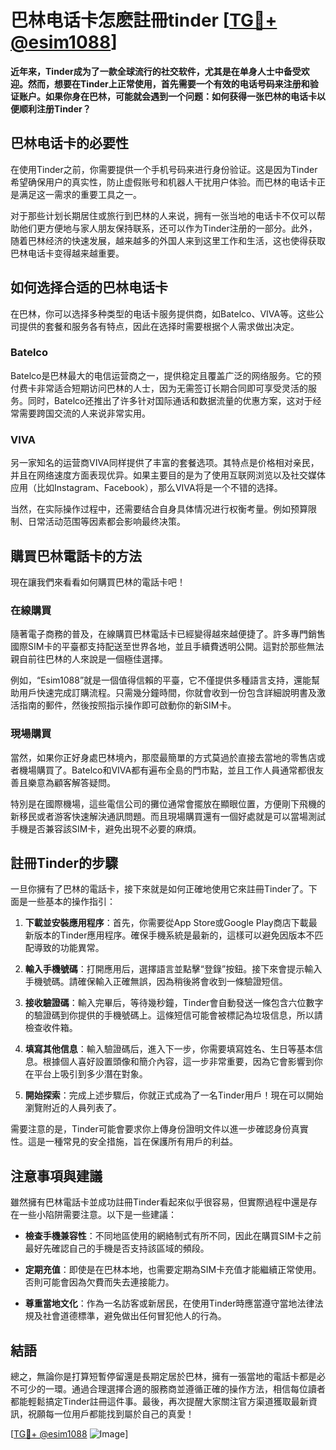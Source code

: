 # 巴林电话卡怎麽註冊tinder [[TG💪+ @esim1088](https://t.me/s/esim1088)]

**近年来，Tinder成为了一款全球流行的社交软件，尤其是在单身人士中备受欢迎。然而，想要在Tinder上正常使用，首先需要一个有效的电话号码来注册和验证账户。如果你身在巴林，可能就会遇到一个问题：如何获得一张巴林的电话卡以便顺利注册Tinder？**

## 巴林电话卡的必要性

在使用Tinder之前，你需要提供一个手机号码来进行身份验证。这是因为Tinder希望确保用户的真实性，防止虚假账号和机器人干扰用户体验。而巴林的电话卡正是满足这一需求的重要工具之一。

对于那些计划长期居住或旅行到巴林的人来说，拥有一张当地的电话卡不仅可以帮助他们更方便地与家人朋友保持联系，还可以作为Tinder注册的一部分。此外，随着巴林经济的快速发展，越来越多的外国人来到这里工作和生活，这也使得获取巴林电话卡变得越来越重要。

## 如何选择合适的巴林电话卡

在巴林，你可以选择多种类型的电话卡服务提供商，如Batelco、VIVA等。这些公司提供的套餐和服务各有特点，因此在选择时需要根据个人需求做出决定。

### Batelco

Batelco是巴林最大的电信运营商之一，提供稳定且覆盖广泛的网络服务。它的预付费卡非常适合短期访问巴林的人士，因为无需签订长期合同即可享受灵活的服务。同时，Batelco还推出了许多针对国际通话和数据流量的优惠方案，这对于经常需要跨国交流的人来说非常实用。

### VIVA

另一家知名的运营商VIVA同样提供了丰富的套餐选项。其特点是价格相对亲民，并且在网络速度方面表现优异。如果主要目的是为了使用互联网浏览以及社交媒体应用（比如Instagram、Facebook），那么VIVA将是一个不错的选择。

当然，在实际操作过程中，还需要结合自身具体情况进行权衡考量。例如预算限制、日常活动范围等因素都会影响最终决策。

## 購買巴林電話卡的方法

現在讓我們來看看如何購買巴林的電話卡吧！

### 在線購買

隨著電子商務的普及，在線購買巴林電話卡已經變得越來越便捷了。許多專門銷售國際SIM卡的平臺都支持配送至世界各地，並且手續費透明公開。這對於那些無法親自前往巴林的人來說是一個極佳選擇。

例如，“Esim1088”就是一個值得信賴的平臺，它不僅提供多種語言支持，還能幫助用戶快速完成訂購流程。只需幾分鐘時間，你就會收到一份包含詳細說明書及激活指南的郵件，然後按照指示操作即可啟動你的新SIM卡。

### 現場購買

當然，如果你正好身處巴林境內，那麼最簡單的方式莫過於直接去當地的零售店或者機場購買了。Batelco和VIVA都有遍布全島的門市點，並且工作人員通常都很友善且樂意為顧客解答疑問。

特別是在國際機場，這些電信公司的攤位通常會擺放在顯眼位置，方便剛下飛機的新移民或者游客快速解決通訊問題。而且現場購買還有一個好處就是可以當場測試手機是否兼容該SIM卡，避免出現不必要的麻煩。

## 註冊Tinder的步驟

一旦你擁有了巴林的電話卡，接下來就是如何正確地使用它來註冊Tinder了。下面是一些基本的操作指引：

1. **下載並安裝應用程序**：首先，你需要從App Store或Google Play商店下載最新版本的Tinder應用程序。確保手機系統是最新的，這樣可以避免因版本不匹配導致的功能異常。

2. **輸入手機號碼**：打開應用后，選擇語言並點擊“登錄”按鈕。接下來會提示輸入手機號碼。請確保輸入正確無誤，因為稍後將會收到一條驗證短信。

3. **接收驗證碼**：輸入完畢后，等待幾秒鐘，Tinder會自動發送一條包含六位數字的驗證碼到你提供的手機號碼上。這條短信可能會被標記為垃圾信息，所以請檢查收件箱。

4. **填寫其他信息**：輸入驗證碼后，進入下一步，你需要填寫姓名、生日等基本信息。根據個人喜好設置頭像和簡介內容，這一步非常重要，因為它會影響到你在平台上吸引到多少潛在對象。

5. **開始探索**：完成上述步驟后，你就正式成為了一名Tinder用戶！現在可以開始瀏覽附近的人員列表了。

需要注意的是，Tinder可能會要求你上傳身份證明文件以進一步確認身份真實性。這是一種常見的安全措施，旨在保護所有用戶的利益。

## 注意事項與建議

雖然擁有巴林電話卡並成功註冊Tinder看起來似乎很容易，但實際過程中還是存在一些小陷阱需要注意。以下是一些建議：

- **檢查手機兼容性**：不同地區使用的網絡制式有所不同，因此在購買SIM卡之前最好先確認自己的手機是否支持該區域的頻段。
  
- **定期充值**：即使是在巴林本地，也需要定期為SIM卡充值才能繼續正常使用。否則可能會因為欠費而失去連接能力。

- **尊重當地文化**：作為一名訪客或新居民，在使用Tinder時應當遵守當地法律法規及社會道德標準，避免做出任何冒犯他人的行為。

## 結語

總之，無論你是打算短暫停留還是長期定居於巴林，擁有一張當地的電話卡都是必不可少的一環。通過合理選擇合適的服務商並遵循正確的操作方法，相信每位讀者都能輕鬆搞定Tinder註冊這件事。最後，再次提醒大家關注官方渠道獲取最新資訊，祝願每一位用戶都能找到屬於自己的真愛！

[[TG💪+ @esim1088](https://t.me/s/esim1088) ![Image](https://i.postimg.cc/4NQfJmqS/Snipaste-2025-05-13-00-14-12.png)]